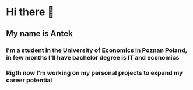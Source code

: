 # Hi there 👋

## My name is Antek
### I'm a student in the University of Economics in Poznan Poland, in few months I'll have bachelor degree is IT and economics
### Rigth now I'm working on my personal projects to expand my career potential
